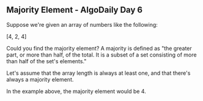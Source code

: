 ## Majority Element - AlgoDaily Day 6

Suppose we're given an array of numbers like the following:

[4, 2, 4]

Could you find the majority element? A majority is defined as "the greater part, or more than half, of the total. It is a subset of a set consisting of more than half of the set's elements."

Let's assume that the array length is always at least one, and that there's always a majority element.

In the example above, the majority element would be 4.

